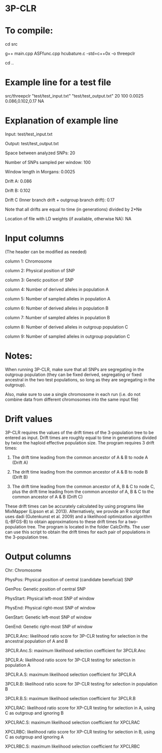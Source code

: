 # 3P-CLR

# To compile:

cd src

g++ main.cpp ASFfunc.cpp hcubature.c -std=c++0x -o threepclr

cd ..

# Example line for a test file

src/threepclr "test/test_input.txt" "test/test_output.txt" 20 100 0.0025 0.086,0.102,0.17 NA

# Explanation of example line

Input: test/test_input.txt

Output: test/test_output.txt

Space between analyzed SNPs: 20

Number of SNPs sampled per window: 100

Window length in Morgans: 0.0025

Drift A: 0.086

Drift B: 0.102

Drift C (Inner branch drift + outgroup branch drift): 0.17

Note that all drifts are equal to time (in generations) divided by 2*Ne

Location of file with LD weights (if available, otherwise NA): NA


# Input columns 

(The header can be modified as needed)

column 1: Chromosome

column 2: Physical position of SNP

column 3: Genetic position of SNP

column 4: Number of derived alleles in population A

column 5: Number of sampled alleles in population A

column 6: Number of derived alleles in population B

column 7: Number of sampled alleles in population B

column 8: Number of derived alleles in outgroup population C

column 9: Number of sampled alleles in outgroup population C

# Notes: 

When running 3P-CLR, make sure that all SNPs are segregating in the outgroup population (they can be fixed derived, segregating or fixed ancestral in the two test populations, so long as they are segregating in the outgroup).

Also, make sure to use a single chromosome in each run (i.e. do not combine data from different chromosomes into the same input file)

# Drift values

3P-CLR requires the values of the drift times of the 3-population tree to be entered as input. Drift times are roughly equal to time in generations divided by twice the haploid effective population size. The program requires 3 drift times:

1) The drift time leading from the common ancestor of A & B to node A (Drift A)

2) The drift time leading from the common ancestor of A & B to node B (Drift B)

3) The drift time leading from the common ancestor of A, B & C to node C, plus the drift time leading from the common ancestor of A, B & C to the common ancestor of A & B (Drift C)

These drift times can be accurately calculated by using programs like MixMapper (Lipson et al. 2013). Alternatively, we provide an R script that uses dadi (Gutenkunst et al. 2009) and a likelihood optimization algorithm (L-BFGS-B) to obtain approximations to these drift times for a two-population tree. The program is located in the folder CalcDrifts. The user can use this script to obtain the drift times for each pair of populations in the 3-population tree.

# Output columns

Chr: Chromosome

PhysPos: Physical position of central (candidate beneficial) SNP

GenPos: Genetic position of central SNP

PhysStart: Physical left-most SNP of window

PhysEnd: Physical right-most SNP of window

GenStart: Genetic left-most SNP of window

GenEnd: Genetic right-most SNP of window

3PCLR.Anc: likelihood ratio score for 3P-CLR testing for selection in the ancestral population of A and B

3PCLR.Anc.S: maximum likelihood selection coefficient for 3PCLR.Anc

3PCLR.A: likelihood ratio score for 3P-CLR testing for selection in population A

3PCLR.A.S: maximum likelihood selection coefficient for 3PCLR.A

3PCLR.B: likelihood ratio score for 3P-CLR testing for selection in population B

3PCLR.B.S: maximum likelihood selection coefficient for 3PCLR.B

XPCLRAC: likelihood ratio score for XP-CLR testing for selection in A, using C as outgroup and ignoring B

XPCLRAC.S: maximum likelihood selection coefficient for XPCLRAC

XPCLRBC: likelihood ratio score for XP-CLR testing for selection in B, using C as outgroup and ignoring A

XPCLRBC.S: maximum likelihood selection coefficient for XPCLRBC
